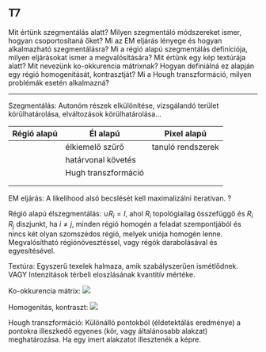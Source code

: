 ## T7

Mit értünk szegmentálás alatt? Milyen szegmentáló módszereket ismer, hogyan csoportosítaná őket? Mi az EM eljárás lényege és hogyan alkalmazható szegmentálásra? Mi a régió alapú szegmentálás definíciója, milyen eljárásokat ismer a megvalósítására? Mit értünk egy kép textúrája alatt? Mit nevezünk ko-okkurencia mátrixnak? Hogyan definiálná ez alapján egy régió homogenitását, kontrasztját? Mi a Hough transzformáció, milyen problémák esetén alkalmazná?

---

Szegmentálás: Autonóm részek elkülönítése, vizsgálandó terület körülhatárolása, elváltozások körülhatárolása...

|Régió alapú|Él alapú|Pixel alapú|
|-|-|-|
||élkiemelő szűrő|tanuló rendszerek|
||határvonal követés||
||Hugh transzformáció||
||||
||||

EM eljárás: A likelihood alsó becslését kell maximalizálni iteratívan. ?

Régió alapú élszegmentálás: $\cup R_i = I$, ahol $R_i$ topológiailag összefüggő és $R_i$ $R_j$ diszjunkt, ha $i \neq j$, minden régió homogén a feladat szempontjából és nincs két olyan szomszédos régió, melyek uniója homogén lenne. Megvalósítható régiónövesztéssel, vagy régók darabolásával és egyesítésével.

Textúra: Egyszerű texelek halmaza, amik szabályszerűen ismétlődnek. VAGY Intenzitások térbeli eloszlásának kvantitív mértéke.

Ko-okkurencia mátrix:
![](img/kookkurencia.png)

Homogenitás, kontraszt:
![](img/homogenitas.png)

Hough transzformáció: Különálló pontokból (éldetektálás eredménye) a pontokra illeszkedő egyenes (kör, vagy általánosabb alakzat) meghatározása. Ha egy imert alakzatot illesztenék a képre.